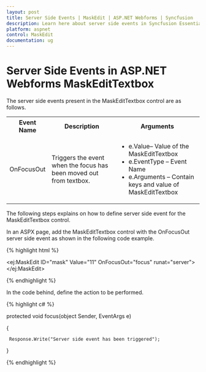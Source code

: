 ```yaml
---
layout: post
title: Server Side Events | MaskEdit | ASP.NET Webforms | Syncfusion
description: Learn here about server side events in Syncfusion Essential ASP.NET Webforms MaskEditTextbox Control, its elements, and more.
platform: aspnet
control: MaskEdit
documentation: ug
---
```


# Server Side Events in ASP.NET Webforms MaskEditTextbox

The server side events present in the MaskEditTextbox control are as follows.

<table>
<tr>
<th>
Event Name</th><th>
Description</th><th>
Arguments</th></tr>
<tr>
<td>
OnFocusOut</td><td>
Triggers the event when the focus has been moved out from textbox.</td><td>
<ul>
<li>e.Value– Value of the MaskEditTextbox</li>
<li>e.EventType – Event Name</li>
<li>e.Arguments – Contain keys and value of MaskEditTextbox</li>
</ul></td></tr>
</table>


The following steps explains on how to define server side event for the MaskEditTextbox control.

In an ASPX page, add the MaskEditTextbox control with the OnFocusOut server side event as shown in the following code example.

{% highlight html %}

  <ej:MaskEdit ID="mask" Value="11" OnFocusOut="focus"  runat="server"></ej:MaskEdit>

{% endhighlight %}

In the code behind, define the action to be performed.

{% highlight c# %}

protected void focus(object Sender, EventArgs e)

{

     Response.Write("Server side event has been triggered");

}

{% endhighlight %}